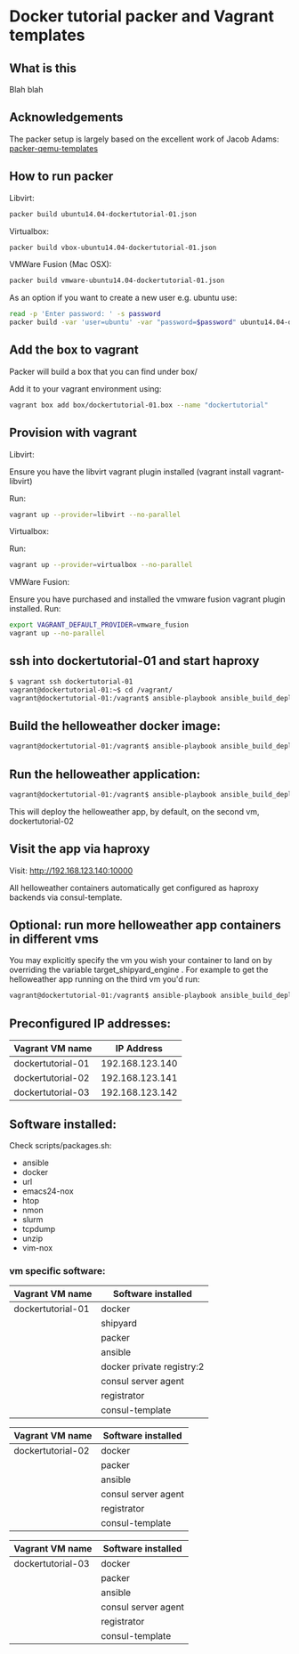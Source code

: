 # Docker tutorial packer and Vagrant templates

## What is this

Blah blah

## Acknowledgements

The packer setup is largely based on the excellent work of Jacob Adams: [packer-qemu-templates](https://github.com/jakobadam/packer-qemu-templates)

## How to run packer

Libvirt:

```bash
packer build ubuntu14.04-dockertutorial-01.json
```

Virtualbox:

```bash
packer build vbox-ubuntu14.04-dockertutorial-01.json
```

VMWare Fusion (Mac OSX):

```bash
packer build vmware-ubuntu14.04-dockertutorial-01.json
```

As an option if you want to create a new user e.g. ubuntu use:

```bash
read -p 'Enter password: ' -s password
packer build -var 'user=ubuntu' -var "password=$password" ubuntu14.04-dockertutorial-01.json
```

## Add the box to vagrant

Packer will build a box that you can find under box/

Add it to your vagrant environment using:

```bash
vagrant box add box/dockertutorial-01.box --name "dockertutorial"
```

## Provision with vagrant

Libvirt:

Ensure you have the libvirt vagrant plugin installed (vagrant install vagrant-libvirt)

Run:

```bash
vagrant up --provider=libvirt --no-parallel
```

Virtualbox:

Run:

```bash
vagrant up --provider=virtualbox --no-parallel
```

VMWare Fusion:

Ensure you have purchased and installed the vmware fusion vagrant plugin installed.
Run:

```bash
export VAGRANT_DEFAULT_PROVIDER=vmware_fusion
vagrant up --no-parallel
```

## ssh into dockertutorial-01 and start haproxy

```bash
$ vagrant ssh dockertutorial-01
vagrant@dockertutorial-01:~$ cd /vagrant/
vagrant@dockertutorial-01:/vagrant$ ansible-playbook ansible_build_deploy/run_haproxy_via_consultemplate.yml 
```

## Build the helloweather docker image:

```bash
vagrant@dockertutorial-01:/vagrant$ ansible-playbook ansible_build_deploy/build_helloweather.yml 
```

## Run the helloweather application:

```bash
vagrant@dockertutorial-01:/vagrant$ ansible-playbook ansible_build_deploy/deploy_helloweather.yml 
```

This will deploy the helloweather app, by default, on the second vm, dockertutorial-02

## Visit the app via haproxy

Visit: <http://192.168.123.140:10000>

All helloweather containers automatically get configured as haproxy backends via consul-template.

## Optional: run more helloweather app containers in different vms

You may explicitly specify the vm you wish your container to land on by overriding the variable target_shipyard_engine . For example to get the helloweather app running on the third vm you'd run:

```bash
vagrant@dockertutorial-01:/vagrant$ ansible-playbook ansible_build_deploy/deploy_helloweather.yml -e "target_shipyard_engine=dockertutorial-03"
```

## Preconfigured IP addresses:

| Vagrant VM name   |      IP Address |
| ---------------   | --------------- |
| dockertutorial-01 | 192.168.123.140 |
| dockertutorial-02 | 192.168.123.141 |
| dockertutorial-03 | 192.168.123.142 |

## Software installed:

Check scripts/packages.sh:

- ansible
- docker
- url
- emacs24-nox
- htop
- nmon
- slurm
- tcpdump
- unzip
- vim-nox

### vm specific software:

| Vagrant VM name   | Software installed        |
| ----------------- | ------------------------- |
| dockertutorial-01 | docker                    |
|                   | shipyard                  |
|                   | packer                    |
|                   | ansible                   |
|                   | docker private registry:2 |
|                   | consul server agent       |
|                   | registrator               |
|                   | consul-template           |

| Vagrant VM name   | Software installed        |
| ----------------- | ------------------------- |
| dockertutorial-02 | docker                    |
|                   | packer                    |
|                   | ansible                   |
|                   | consul server agent       |
|                   | registrator               |
|                   | consul-template           |

| Vagrant VM name   | Software installed        |
| ----------------- | ------------------------- |
| dockertutorial-03 | docker                    |
|                   | packer                    |
|                   | ansible                   |
|                   | consul server agent       |
|                   | registrator               |
|                   | consul-template           |
